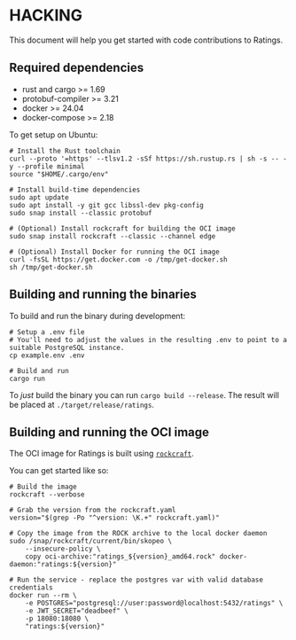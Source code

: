 # HACKING

This document will help you get started with code contributions to Ratings.

## Required dependencies

* rust and cargo >= 1.69
* protobuf-compiler >= 3.21
* docker >= 24.04
* docker-compose >= 2.18

To get setup on Ubuntu:

```shell
# Install the Rust toolchain
curl --proto '=https' --tlsv1.2 -sSf https://sh.rustup.rs | sh -s -- -y --profile minimal
source "$HOME/.cargo/env"

# Install build-time dependencies
sudo apt update
sudo apt install -y git gcc libssl-dev pkg-config
sudo snap install --classic protobuf

# (Optional) Install rockcraft for building the OCI image
sudo snap install rockcraft --classic --channel edge

# (Optional) Install Docker for running the OCI image
curl -fsSL https://get.docker.com -o /tmp/get-docker.sh
sh /tmp/get-docker.sh
```

## Building and running the binaries

To build and run the binary during development:

```shell
# Setup a .env file
# You'll need to adjust the values in the resulting .env to point to a suitable PostgreSQL instance.
cp example.env .env

# Build and run
cargo run
```

To _just_ build the binary you can run `cargo build --release`. The result will be placed at
`./target/release/ratings`.

## Building and running the OCI image

The OCI image for Ratings is built using [`rockcraft`](https://github.com/canonical/rockcraft).

You can get started like so:

```shell
# Build the image
rockcraft --verbose

# Grab the version from the rockcraft.yaml
version="$(grep -Po "^version: \K.+" rockcraft.yaml)"

# Copy the image from the ROCK archive to the local docker daemon
sudo /snap/rockcraft/current/bin/skopeo \
    --insecure-policy \
    copy oci-archive:"ratings_${version}_amd64.rock" docker-daemon:"ratings:${version}"

# Run the service - replace the postgres var with valid database credentials
docker run --rm \
    -e POSTGRES="postgresql://user:password@localhost:5432/ratings" \
    -e JWT_SECRET="deadbeef" \
    -p 18080:18080 \
    "ratings:${version}"
```
